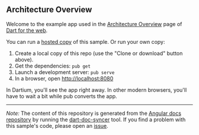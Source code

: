 ## Architecture Overview

Welcome to the example app used in the
[Architecture Overview](https://webdev.dartlang.org/angular/guide/architecture) page
of [Dart for the web](https://webdev.dartlang.org).

You can run a [hosted copy](https://webdev.dartlang.org/examples/architecture) of this
sample. Or run your own copy:

1. Create a local copy of this repo (use the "Clone or download" button above).
2. Get the dependencies: `pub get`
3. Launch a development server: `pub serve`
4. In a browser, open [http://localhost:8080](http://localhost:8080)

In Dartium, you'll see the app right away. In other modern browsers,
you'll have to wait a bit while pub converts the app.

---

*Note:* The content of this repository is generated from the
[Angular docs repository][docs repo] by running the
[dart-doc-syncer](//github.com/dart-lang/dart-doc-syncer) tool.
If you find a problem with this sample's code, please open an [issue][].

[docs repo]: //github.com/dart-lang/site-webdev/tree/4.x/examples/ng/doc/architecture
[issue]: //github.com/dart-lang/site-webdev/issues/new?title=[4.x]%20examples/ng/doc/architecture
